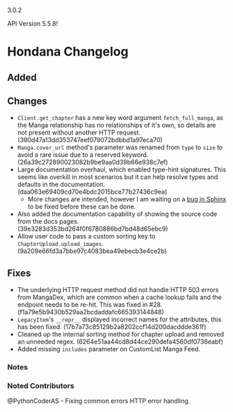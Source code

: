 3.0.2

API Version 5.5.8!

# Hondana Changelog

## Added

## Changes
- `Client.get_chapter` has a new key word argument `fetch_full_manga`, as the Manga relationship has no relationships of it's own, so details are not present without another HTTP request. (390d47a13dd353747eef079072bdbbd1a97eca70)
- `Manga.cover_url` method's parameter was renamed from `type` to `size` to avoid a rare issue due to a reserved keyword. (26a39c272890023082b9be9aa0d39b66e938c7ef)
- Large documentation overhaul, which enabled type-hint signatures. This seems like overkill in most scenarios but it can help resolve types and defaults in the documentation. (daa063e69409cd70e4bdc2015bce77b27436c9ea)
  - More changes are intended, however I am waiting on a [bug in Sphinx](https://github.com/sphinx-doc/sphinx/issues/10305#issuecomment-1100726410) to be fixed before these can be done.
- Also added the documentation capability of showing the source code from the docs pages. (39e3283d353bd264f0f6780886bd7bd48d65ebc9)
- Allow user code to pass a custom sorting key to `ChapterUpload.upload_images`. (9a209e66fd3a7bbe97c4083bea49ebecb3e4ce2b)

## Fixes
- The underlying HTTP request method did not handle HTTP 503 errors from MangaDex, which are common when a cache lookup fails and the endpoint needs to be re-hit. This was fixed in #28. (f1a79e5b9430b529aa2bcdaddafc665393144848)
- `LegacyItem`'s `__repr__` displayed incorrect names for the attributes, this has been fixed. (17b7a73c85129b2a8202ccf14d200dacddde361f)
- Cleaned up the internal sorting method for chapter upload and removed an unneeded regex. (6264e51aa44cd8d44ce290defa4560df0736eabf)
- Added missing `includes` parameter on CustomList Manga Feed.

### Notes

### Noted Contributors
@PythonCoderAS - Fixing common errors HTTP error handling.
